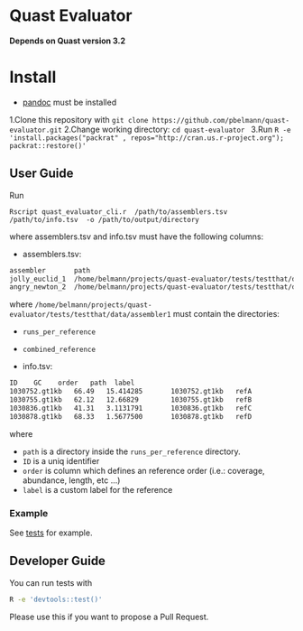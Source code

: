 # Quast Evaluator

**Depends on Quast version 3.2**

# Install

* [pandoc](http://pandoc.org/) must be installed 

1.Clone this repository with `git clone https://github.com/pbelmann/quast-evaluator.git`
2.Change working directory: `cd quast-evaluator ` 
3.Run `R -e 'install.packages("packrat" , repos="http://cran.us.r-project.org"); packrat::restore()'` 

## User Guide

Run 

`Rscript quast_evaluator_cli.r  /path/to/assemblers.tsv   /path/to/info.tsv  -o /path/to/output/directory`

where assemblers.tsv and info.tsv must have the following columns:

* assemblers.tsv:

~~~BASH
assembler       path
jolly_euclid_1  /home/belmann/projects/quast-evaluator/tests/testthat/data/assembler1
angry_newton_2  /home/belmann/projects/quast-evaluator/tests/testthat/data/assembler2
~~~

where `/home/belmann/projects/quast-evaluator/tests/testthat/data/assembler1` must contain the directories:

  * `runs_per_reference`
  * `combined_reference`

* info.tsv:

~~~BASH
ID    GC    order   path  label
1030752.gt1kb   66.49   15.414285       1030752.gt1kb   refA
1030755.gt1kb   62.12   12.66829        1030755.gt1kb   refB
1030836.gt1kb   41.31   3.1131791       1030836.gt1kb   refC
1030878.gt1kb   68.33   1.5677500       1030878.gt1kb   refD
~~~

where 
  * `path` is a directory inside the `runs_per_reference` directory.
  * `ID` is a uniq identifier
  * `order` is column which defines an reference order (i.e.: coverage, abundance, length, etc ...)
  * `label` is a custom label for the reference 

### Example

  See [tests](tests/testthat/test_quast_evaluator.r) for example.

## Developer Guide

You can run tests with

~~~BASH
R -e 'devtools::test()'
~~~

Please use this if you want to propose a Pull Request.
